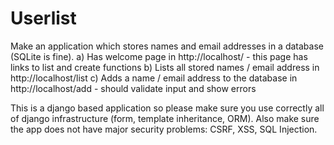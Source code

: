 # Userlist

Make an application which stores names and email addresses in a database (SQLite is fine). a) Has welcome page in http://localhost/ - this page has links to list and create functions b) Lists all stored names / email address in http://localhost/list c) Adds a name / email address to the database in http://localhost/add - should validate input and show errors

This is a django based application so please make sure you use correctly all of django infrastructure (form, template inheritance, ORM). Also make sure the app does not have major security problems: CSRF, XSS, SQL Injection.


